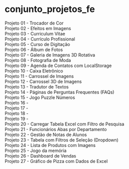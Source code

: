 # conjunto_projetos_fe

Projeto 01 - Trocador de Cor <br>
Projeto 02 - Efeitos em Imagens  <br>
Projeto 03 - Curriculum Vitae  <br>
Projeto 04 - Currículo Profissional  <br>
Projeto 05 - Curso de Digitação  <br>
Projeto 06 - Álbum de Fotos  <br>
Projeto 07 - Galeria de Imagens 3D Rotativa  <br>
Projeto 08 - Fotografia de Moda  <br>
Projeto 09 - Agenda de Contatos com LocalStorage  <br>
Projeto 10 - Caixa Eletrônico  <br>
Projeto 11 - Carrossel de Imagens  <br>
Projeto 12 - Carrossel 3D de Imagens  <br>
Projeto 13 - Tradutor de Textos  <br>
Projeto 14 - Páginas de Perguntas Frequentes (FAQs)  <br>
Projeto 15 - Jogo Puzzle Números <br>
Projeto 16 - <br>
Projeto 17 - <br>
Projeto 18 - <br>
Projeto 19 - <br>
Projeto 20 - Carregar Tabela Excel com Filtro de Pesquisa <br>
Projeto 21 - Funcionários Abas por Departamento <br>
Projeto 22 - Gestão de Notas de Alunos <br>
Projeto 23 - Tabela com Filtros de Seleção (Dropdown) <br>
Projeto 24 - Lista de Produtos com Imagens <br>
Projeto 25 - Jogo da memória <br>
Projeto 26 - Dashboard de Vendas <br>
Projeto 27 - Gráfico de Pizza com  Dados de Excel <br>
